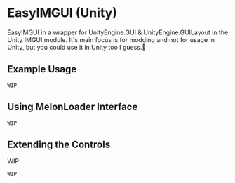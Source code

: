 ﻿# EasyIMGUI (Unity)
EasyIMGUI in a wrapper for UnityEngine.GUI & UnityEngine.GUILayout in the Unity IMGUI module. It's main focus is for modding and not for usage in Unity, but you could use it in Unity too I guess.🤷

## Example Usage
```
WIP
```

## Using MelonLoader Interface
```
WIP
```

## Extending the Controls
WIP
```
WIP
```